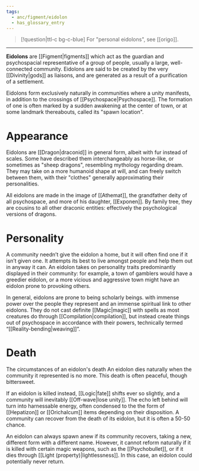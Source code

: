 ```yaml
---
tags:
  - anc/figment/eidolon
  - has_glossary_entry
---
```

>[!question|ttl-c bg-c-blue]  For "personal eidolons",  see [[origo]].

---
**Eidolons** are [[Figment|figments]] which act as the guardian and psychospacial representative of a group of people, usually a large, well-connected community. Eidolons are said to be created by the very [[Divinity|gods]] as liaisons, and are generated as a result of a purification of a settlement.

Eidolons form exclusively naturally in communities where a unity manifests, in addition to the crossings of [[Psychospace|Psychospace]]. The formation of one is often marked by a sudden awakening at the center of town, or at some landmark thereabouts, called its "spawn location". 

# Appearance
Eidolons are [[Dragon|draconid]] in general form, albeit with fur instead of scales. Some have described them interchangeably as horse-like, or sometimes as "sheep dragons", resembling mythology regarding dream. They may take on a more humanoid shape at will, and can freely switch between them, with their "clothes" generally approximating their personalities.

All eidolons are made in the image of [[Athemat]], the grandfather deity of all psychospace, and more of his daughter, [[Exponen]]. By family tree, they are cousins to all other draconic entities: effectively the psychological versions of dragons.


# Personality
A community needn’t give the eidolon a home, but it will often find one if it isn’t given one. It attempts its best to live amongst people and help them out in anyway it can. An eidolon takes on personality traits predominantly displayed in their community: for example, a town of gamblers would have a greedier eidolon, or a more vicious and aggressive town might have an eidolon prone to provoking others.

In general, eidolons are prone to being scholarly beings. with immense power over the people they represent and an immense spiritual link to other eidolons. They do not cast definite [[Magic|magic]] with spells as most creatures do through [[Compilation|compilation]], but instead create things out of psychospace in accordance with their powers, technically termed “[[Reality-bending|weaving]]”.

# Death
The circumstances of an eidolon's death An eidolon dies naturally when the community it represented is no more. This death is often peaceful, though bittersweet.

If an eidolon is killed instead, [[Logic|fate]] shifts ever so slightly, and a community will inevitably [[Off-wave|lose unity]]. The echo left behind will turn into harnessable energy, often condensed to the the form of [[Hepatizon]] or [[Orichalcum]] items depending on their disposition. A community can recover from the death of its eidolon, but it is often a 50-50 chance.

An eidolon can always spawn anew if its community recovers, taking a new, different form with a different name. However, it cannot reform naturally if it is killed with certain magic weapons, such as the [[Psychobullet]], or if it dies through [[Light (property)|lightlessness]]. In this case, an eidolon could potentially never return.